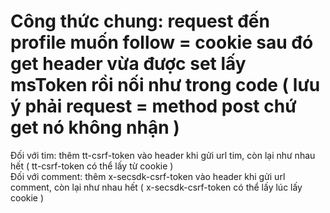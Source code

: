 # Công thức chung: request đến profile muốn follow = cookie sau đó get header vừa được set lấy msToken rồi nối như trong code ( lưu ý phải request = method post chứ get nó không nhận )

Đối với tim: thêm tt-csrf-token vào header khi gửi url tim, còn lại như nhau hết ( tt-csrf-token có thể lấy từ cookie ) <br>
Đối với comment: thêm x-secsdk-csrf-token vào header khi gửi url comment, còn lại như nhau hết ( x-secsdk-csrf-token có thể lấy lúc lấy cookie ) <br>
